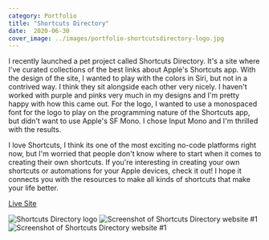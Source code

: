 ```yaml
---
category: Portfolio
title: "Shortcuts Directory"
date:  2020-06-30
cover_image: ../images/portfolio-shortcutsdirectory-logo.jpg
---
```


I recently launched a pet project called Shortcuts Directory. It's a site where I've curated collections of the best links about Apple's Shortcuts app. With the design of the site, I wanted to play with the colors in Siri, but not in a contrived way. I think they sit alongside each other very nicely. I haven't worked with purple and pinks very much in my designs and I'm pretty happy with how this came out. For the logo, I wanted to use a monospaced font for the logo to play on the programming nature of the Shortcuts app, but didn't want to use Apple's SF Mono. I chose Input Mono and I'm thrilled with the results.

I love Shortcuts, I think its one of the most exciting no-code platforms right now, but I'm worried that people don't know where to start when it comes to creating their own shortcuts. If you're interesting in creating your own shortcuts or automations for your Apple devices, check it out! I hope it connects you with the resources to make all kinds of shortcuts that make your life better.

<a class="btn btn-outline-dark mb-32" target="_blank" href="https://shortcuts.directory">Live Site</a>

![Shortcuts Directory logo](../images/portfolio-shortcutsdirectory-logo.jpg)
![Screenshot of Shortcuts Directory website #1](../images/portfolio-shortcutsdirectory-site.jpg)
![Screenshot of Shortcuts Directory website #1](../images/portfolio-shortcutsdirectory-site2.jpg)
